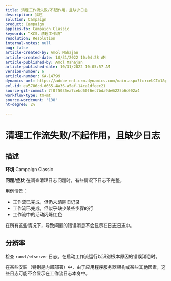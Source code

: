 ```yaml
---
title: 清理工作流失败/不起作用，且缺少日志
description: 描述
solution: Campaign
product: Campaign
applies-to: Campaign Classic
keywords: “KCS，清理工作流”
resolution: Resolution
internal-notes: null
bug: false
article-created-by: Amol Mahajan
article-created-date: 10/31/2022 10:04:28 AM
article-published-by: Amol Mahajan
article-published-date: 10/31/2022 10:05:57 AM
version-number: 6
article-number: KA-14799
dynamics-url: https://adobe-ent.crm.dynamics.com/main.aspx?forceUCI=1&pagetype=entityrecord&etn=knowledgearticle&id=271ea964-0359-ed11-9561-6045bd006079
exl-id: ea5786cd-d665-4a36-a5af-14ca1dfeec21
source-git-commit: 7f0f5035ea7cebd60f6ec7bda9de6225b6c602a4
workflow-type: tm+mt
source-wordcount: '138'
ht-degree: 2%

---
```


# 清理工作流失败/不起作用，且缺少日志

## 描述

<b>环境</b>
Campaign Classic


<b>问题/症状</b>
在调查清理日志问题时，有些情况下日志不完整。

用例情景：

- 工作流已完成，但仍未清除旧记录
- 工作流已完成，但似乎缺少某些步骤的行
- 工作流中的活动闪烁红色


在所有这些情况下，导致问题的错误消息不会显示在日志日志中。


## 分辨率


检查 `runwf/wfserver` 日志，在启动工作流运行以识别根本原因的错误消息时。

在某些安装（特别是内部部署）中，由于应用程序服务器架构或某些其他因素，这些日志可能不会显示在工作流日志本身中。
